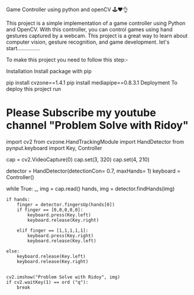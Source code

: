 Game Controller using python and openCV 🕹❤👌

This project is a simple implementation of a game controller using Python and OpenCV. With this controller, you can control games using hand gestures captured by a webcam. This project is a great way to learn about computer vision, gesture recognition, and game development. let's start...............

To make this project you need to follow this step:-

Installation
Install package with pip

pip install cvzone==1.4.1
pip install mediapipe==0.8.3.1
Deployment
To deploy this project run

# Please Subscribe my youtube channel "Problem Solve with Ridoy"
import cv2
from cvzone.HandTrackingModule import HandDetector
from pynput.keyboard import Key, Controller

cap = cv2.VideoCapture(0)
cap.set(3, 320)
cap.set(4, 210)

detector = HandDetector(detectionCon= 0.7, maxHands= 1)
keyboard = Controller()

while True:
    _, img = cap.read()
    hands, img = detector.findHands(img)

    if hands:
        finger = detector.fingersUp(hands[0])
        if finger == [0,0,0,0,0]:
            keyboard.press(Key.left)
            keyboard.release(Key.right)

        elif finger == [1,1,1,1,1]:
            keyboard.press(Key.right)
            keyboard.release(Key.left)
         
    else:
        keyboard.release(Key.left)
        keyboard.release(Key.right)
        

    cv2.imshow("Problem Solve with Ridoy", img)
    if cv2.waitKey(1) == ord ("q"):
        break
